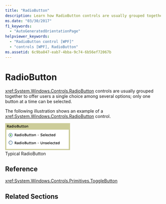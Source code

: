 ```yaml
---
title: "RadioButton"
description: Learn how RadioButton controls are usually grouped together to offer users a single choice among several options.
ms.date: "03/30/2017"
f1_keywords: 
  - "AutoGeneratedOrientationPage"
helpviewer_keywords: 
  - "RadioButton control [WPF]"
  - "controls [WPF], RadioButton"
ms.assetid: 6c9ba847-eab7-4bba-9c74-6b56ef72067b
---
```

# RadioButton

<xref:System.Windows.Controls.RadioButton> controls are usually grouped together to offer users a single choice among several options; only one button at a time can be selected.  
  
 The following illustration shows an example of a <xref:System.Windows.Controls.RadioButton> control.  
  
 ![Radio button states](./media/ss-ctl-radiobuttons.gif "SS_CTL_radiobuttons")  
Typical RadioButton  
  
## Reference  

 <xref:System.Windows.Controls.Primitives.ToggleButton>  
  
## Related Sections
